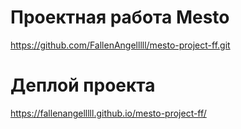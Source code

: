 # Проектная работа Mesto
https://github.com/FallenAngelllll/mesto-project-ff.git
# Деплой проекта
https://fallenangelllll.github.io/mesto-project-ff/
